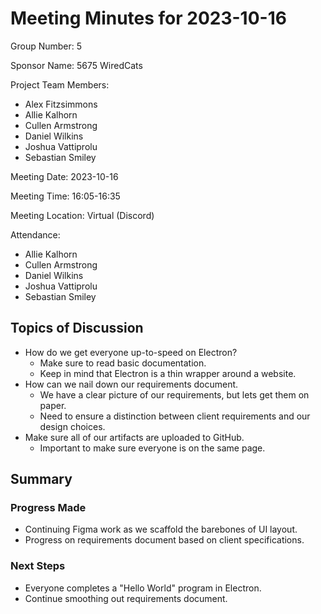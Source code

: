 # Meeting Minutes for 2023-10-16 <!-- ISO-8601 format -->

Group Number: 5

Sponsor Name: 5675 WiredCats 

Project Team Members:
- Alex Fitzsimmons
- Allie Kalhorn
- Cullen Armstrong
- Daniel Wilkins
- Joshua Vattiprolu
- Sebastian Smiley

Meeting Date: 2023-10-16 <!-- ISO-8601 format -->

Meeting Time: 16:05-16:35 <!-- 24-hour time -->

Meeting Location: Virtual (Discord) <!-- MEETING_LOCATION_HERE -->

Attendance: <!-- Include team members and sponsors. -->
- Allie Kalhorn
- Cullen Armstrong
- Daniel Wilkins
- Joshua Vattiprolu
- Sebastian Smiley

## Topics of Discussion

- How do we get everyone up-to-speed on Electron?
  - Make sure to read basic documentation.
  - Keep in mind that Electron is a thin wrapper around a website.
- How can we nail down our requirements document.
  - We have a clear picture of our requirements, but lets get them on paper.
  - Need to ensure a distinction between client requirements and our design choices.
- Make sure all of our artifacts are uploaded to GitHub.
  - Important to make sure everyone is on the same page.

## Summary

### Progress Made <!-- What have we accomplished since last meeting? -->

- Continuing Figma work as we scaffold the barebones of UI layout.
- Progress on requirements document based on client specifications.

### Next Steps <!-- What do we want to accomplish before the next meeting? -->

- Everyone completes a "Hello World" program in Electron.
- Continue smoothing out requirements document.
